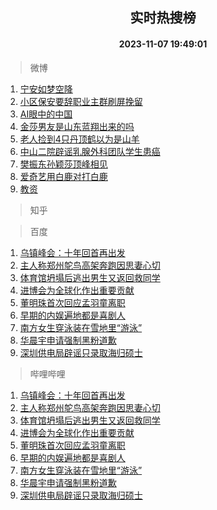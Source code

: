 <div align="center"><h2>实时热搜榜</h2><h4>2023-11-07 19:49:01</h4></div>

> 微博  

1. [宁安如梦空降](https://s.weibo.com/weibo?q=%23%E5%AE%81%E5%AE%89%E5%A6%82%E6%A2%A6%E7%A9%BA%E9%99%8D%23&t=31&band_rank=1&Refer=top)<br />
2. [小区保安要辞职业主群刷屏挽留](https://s.weibo.com/weibo?q=%23%E5%B0%8F%E5%8C%BA%E4%BF%9D%E5%AE%89%E8%A6%81%E8%BE%9E%E8%81%8C%E4%B8%9A%E4%B8%BB%E7%BE%A4%E5%88%B7%E5%B1%8F%E6%8C%BD%E7%95%99%23&t=31&band_rank=2&Refer=top)<br />
3. [AI眼中的中国](https://s.weibo.com/weibo?q=%23AI%E7%9C%BC%E4%B8%AD%E7%9A%84%E4%B8%AD%E5%9B%BD%23&t=31&band_rank=3&Refer=top)<br />
4. [金莎男友是山东蓝翔出来的吗](https://s.weibo.com/weibo?q=%23%E9%87%91%E8%8E%8E%E7%94%B7%E5%8F%8B%E6%98%AF%E5%B1%B1%E4%B8%9C%E8%93%9D%E7%BF%94%E5%87%BA%E6%9D%A5%E7%9A%84%E5%90%97%23&t=31&band_rank=4&Refer=top)<br />
5. [老人捡到4只丹顶鹤以为是山羊](https://s.weibo.com/weibo?q=%23%E8%80%81%E4%BA%BA%E6%8D%A1%E5%88%B04%E5%8F%AA%E4%B8%B9%E9%A1%B6%E9%B9%A4%E4%BB%A5%E4%B8%BA%E6%98%AF%E5%B1%B1%E7%BE%8A%23&t=31&band_rank=5&Refer=top)<br />
6. [中山二院辟谣乳腺外科团队学生患癌](https://s.weibo.com/weibo?q=%23%E4%B8%AD%E5%B1%B1%E4%BA%8C%E9%99%A2%E8%BE%9F%E8%B0%A3%E4%B9%B3%E8%85%BA%E5%A4%96%E7%A7%91%E5%9B%A2%E9%98%9F%E5%AD%A6%E7%94%9F%E6%82%A3%E7%99%8C%23&t=31&band_rank=6&Refer=top)<br />
7. [樊振东孙颖莎顶峰相见](https://s.weibo.com/weibo?q=%23%E6%A8%8A%E6%8C%AF%E4%B8%9C%E5%AD%99%E9%A2%96%E8%8E%8E%E9%A1%B6%E5%B3%B0%E7%9B%B8%E8%A7%81%23&t=31&band_rank=7&Refer=top)<br />
8. [爱奇艺用白鹿对打白鹿](https://s.weibo.com/weibo?q=%23%E7%88%B1%E5%A5%87%E8%89%BA%E7%94%A8%E7%99%BD%E9%B9%BF%E5%AF%B9%E6%89%93%E7%99%BD%E9%B9%BF%23&t=31&band_rank=8&Refer=top)<br />
9. [教资](https://s.weibo.com/weibo?q=%E6%95%99%E8%B5%84&t=31&band_rank=9&Refer=top)<br />

> 知乎  


> 百度  

1. [乌镇峰会：十年回首再出发](https://www.baidu.com/s?wd=%E4%B9%8C%E9%95%87%E5%B3%B0%E4%BC%9A%EF%BC%9A%E5%8D%81%E5%B9%B4%E5%9B%9E%E9%A6%96%E5%86%8D%E5%87%BA%E5%8F%91&sa=fyb_news&rsv_dl=fyb_news)<br />
2. [主人称郑州鸵鸟高架奔跑因思妻心切](https://www.baidu.com/s?wd=%E4%B8%BB%E4%BA%BA%E7%A7%B0%E9%83%91%E5%B7%9E%E9%B8%B5%E9%B8%9F%E9%AB%98%E6%9E%B6%E5%A5%94%E8%B7%91%E5%9B%A0%E6%80%9D%E5%A6%BB%E5%BF%83%E5%88%87&sa=fyb_news&rsv_dl=fyb_news)<br />
3. [体育馆坍塌后逃出男生又返回救同学](https://www.baidu.com/s?wd=%E4%BD%93%E8%82%B2%E9%A6%86%E5%9D%8D%E5%A1%8C%E5%90%8E%E9%80%83%E5%87%BA%E7%94%B7%E7%94%9F%E5%8F%88%E8%BF%94%E5%9B%9E%E6%95%91%E5%90%8C%E5%AD%A6&sa=fyb_news&rsv_dl=fyb_news)<br />
4. [进博会为全球化作出重要贡献](https://www.baidu.com/s?wd=%E8%BF%9B%E5%8D%9A%E4%BC%9A%E4%B8%BA%E5%85%A8%E7%90%83%E5%8C%96%E4%BD%9C%E5%87%BA%E9%87%8D%E8%A6%81%E8%B4%A1%E7%8C%AE&sa=fyb_news&rsv_dl=fyb_news)<br />
5. [董明珠首次回应孟羽童离职](https://www.baidu.com/s?wd=%E8%91%A3%E6%98%8E%E7%8F%A0%E9%A6%96%E6%AC%A1%E5%9B%9E%E5%BA%94%E5%AD%9F%E7%BE%BD%E7%AB%A5%E7%A6%BB%E8%81%8C&sa=fyb_news&rsv_dl=fyb_news)<br />
6. [早期的内娱遍地都是喜剧人](https://www.baidu.com/s?wd=%E6%97%A9%E6%9C%9F%E7%9A%84%E5%86%85%E5%A8%B1%E9%81%8D%E5%9C%B0%E9%83%BD%E6%98%AF%E5%96%9C%E5%89%A7%E4%BA%BA&sa=fyb_news&rsv_dl=fyb_news)<br />
7. [南方女生穿泳装在雪地里“游泳”](https://www.baidu.com/s?wd=%E5%8D%97%E6%96%B9%E5%A5%B3%E7%94%9F%E7%A9%BF%E6%B3%B3%E8%A3%85%E5%9C%A8%E9%9B%AA%E5%9C%B0%E9%87%8C%E2%80%9C%E6%B8%B8%E6%B3%B3%E2%80%9D&sa=fyb_news&rsv_dl=fyb_news)<br />
8. [华晨宇申请强制黑粉道歉](https://www.baidu.com/s?wd=%E5%8D%8E%E6%99%A8%E5%AE%87%E7%94%B3%E8%AF%B7%E5%BC%BA%E5%88%B6%E9%BB%91%E7%B2%89%E9%81%93%E6%AD%89&sa=fyb_news&rsv_dl=fyb_news)<br />
9. [深圳供电局辟谣只录取海归硕士](https://www.baidu.com/s?wd=%E6%B7%B1%E5%9C%B3%E4%BE%9B%E7%94%B5%E5%B1%80%E8%BE%9F%E8%B0%A3%E5%8F%AA%E5%BD%95%E5%8F%96%E6%B5%B7%E5%BD%92%E7%A1%95%E5%A3%AB&sa=fyb_news&rsv_dl=fyb_news)<br />

> 哔哩哔哩  

1. [乌镇峰会：十年回首再出发](https://www.baidu.com/s?wd=%E4%B9%8C%E9%95%87%E5%B3%B0%E4%BC%9A%EF%BC%9A%E5%8D%81%E5%B9%B4%E5%9B%9E%E9%A6%96%E5%86%8D%E5%87%BA%E5%8F%91&sa=fyb_news&rsv_dl=fyb_news)<br />
2. [主人称郑州鸵鸟高架奔跑因思妻心切](https://www.baidu.com/s?wd=%E4%B8%BB%E4%BA%BA%E7%A7%B0%E9%83%91%E5%B7%9E%E9%B8%B5%E9%B8%9F%E9%AB%98%E6%9E%B6%E5%A5%94%E8%B7%91%E5%9B%A0%E6%80%9D%E5%A6%BB%E5%BF%83%E5%88%87&sa=fyb_news&rsv_dl=fyb_news)<br />
3. [体育馆坍塌后逃出男生又返回救同学](https://www.baidu.com/s?wd=%E4%BD%93%E8%82%B2%E9%A6%86%E5%9D%8D%E5%A1%8C%E5%90%8E%E9%80%83%E5%87%BA%E7%94%B7%E7%94%9F%E5%8F%88%E8%BF%94%E5%9B%9E%E6%95%91%E5%90%8C%E5%AD%A6&sa=fyb_news&rsv_dl=fyb_news)<br />
4. [进博会为全球化作出重要贡献](https://www.baidu.com/s?wd=%E8%BF%9B%E5%8D%9A%E4%BC%9A%E4%B8%BA%E5%85%A8%E7%90%83%E5%8C%96%E4%BD%9C%E5%87%BA%E9%87%8D%E8%A6%81%E8%B4%A1%E7%8C%AE&sa=fyb_news&rsv_dl=fyb_news)<br />
5. [董明珠首次回应孟羽童离职](https://www.baidu.com/s?wd=%E8%91%A3%E6%98%8E%E7%8F%A0%E9%A6%96%E6%AC%A1%E5%9B%9E%E5%BA%94%E5%AD%9F%E7%BE%BD%E7%AB%A5%E7%A6%BB%E8%81%8C&sa=fyb_news&rsv_dl=fyb_news)<br />
6. [早期的内娱遍地都是喜剧人](https://www.baidu.com/s?wd=%E6%97%A9%E6%9C%9F%E7%9A%84%E5%86%85%E5%A8%B1%E9%81%8D%E5%9C%B0%E9%83%BD%E6%98%AF%E5%96%9C%E5%89%A7%E4%BA%BA&sa=fyb_news&rsv_dl=fyb_news)<br />
7. [南方女生穿泳装在雪地里“游泳”](https://www.baidu.com/s?wd=%E5%8D%97%E6%96%B9%E5%A5%B3%E7%94%9F%E7%A9%BF%E6%B3%B3%E8%A3%85%E5%9C%A8%E9%9B%AA%E5%9C%B0%E9%87%8C%E2%80%9C%E6%B8%B8%E6%B3%B3%E2%80%9D&sa=fyb_news&rsv_dl=fyb_news)<br />
8. [华晨宇申请强制黑粉道歉](https://www.baidu.com/s?wd=%E5%8D%8E%E6%99%A8%E5%AE%87%E7%94%B3%E8%AF%B7%E5%BC%BA%E5%88%B6%E9%BB%91%E7%B2%89%E9%81%93%E6%AD%89&sa=fyb_news&rsv_dl=fyb_news)<br />
9. [深圳供电局辟谣只录取海归硕士](https://www.baidu.com/s?wd=%E6%B7%B1%E5%9C%B3%E4%BE%9B%E7%94%B5%E5%B1%80%E8%BE%9F%E8%B0%A3%E5%8F%AA%E5%BD%95%E5%8F%96%E6%B5%B7%E5%BD%92%E7%A1%95%E5%A3%AB&sa=fyb_news&rsv_dl=fyb_news)<br />
